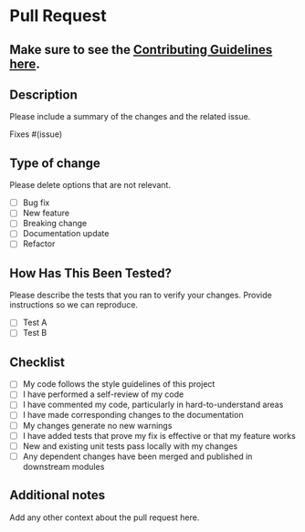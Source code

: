 # Pull Request
## Make sure to see the [Contributing Guidelines here](https://github.com/houselearning/.github/blob/main/CONTRIBUTING.md).
## Description

Please include a summary of the changes and the related issue. 

Fixes #(issue)

## Type of change

Please delete options that are not relevant.

- [ ] Bug fix
- [ ] New feature
- [ ] Breaking change
- [ ] Documentation update
- [ ] Refactor

## How Has This Been Tested?

Please describe the tests that you ran to verify your changes. Provide instructions so we can reproduce.

- [ ] Test A
- [ ] Test B

## Checklist

- [ ] My code follows the style guidelines of this project
- [ ] I have performed a self-review of my code
- [ ] I have commented my code, particularly in hard-to-understand areas
- [ ] I have made corresponding changes to the documentation
- [ ] My changes generate no new warnings
- [ ] I have added tests that prove my fix is effective or that my feature works
- [ ] New and existing unit tests pass locally with my changes
- [ ] Any dependent changes have been merged and published in downstream modules

## Additional notes

Add any other context about the pull request here.
